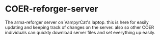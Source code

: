 # COER-reforger-server

The arma-reforger server on VampyrCat's laptop.
this is here for easily updating and keeping track of changes on the server.
also so other COER individuals can quickly download server files and set everything up easily.